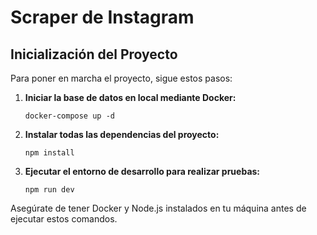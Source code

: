 # Scraper de Instagram

## Inicialización del Proyecto

Para poner en marcha el proyecto, sigue estos pasos:

1. **Iniciar la base de datos en local mediante Docker:**

   ```
   docker-compose up -d
   ```

2. **Instalar todas las dependencias del proyecto:**

   ```
   npm install
   ```

3. **Ejecutar el entorno de desarrollo para realizar pruebas:**
   ```
   npm run dev
   ```

Asegúrate de tener Docker y Node.js instalados en tu máquina antes de ejecutar estos comandos.

